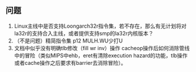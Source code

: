 ## 问题

1. Linux主线中是否支持Loongarch32r指令集，若不存在，那么有无计划将对la32r的支持合入主线，或者提供支持smp的la32r内核版本？
2. （不是问题）精简指令集 p12 MULH.WU少打U 
3.  文档中似乎没有明确tlb修改（fill wr inv）操作 cacheop操作后如何消除管线中的冒险（类似MIPS中ehb，eret有清除execution hazard的功能，tlb操作或者cache操作之后要求有barrier去消除冒险）。
